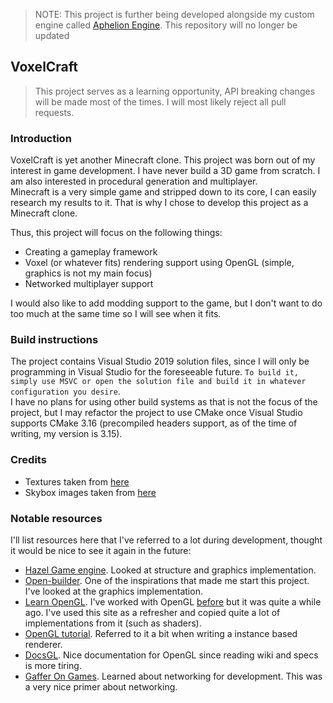 > NOTE: This project is further being developed alongside my custom engine called [Aphelion Engine](https://github.com/antjowie/Aphelion-engine). This repository will no longer be updated

## VoxelCraft
> This project serves as a learning opportunity, API breaking changes will be made most of the times. I will most likely reject all pull requests.

### Introduction
VoxelCraft is yet another Minecraft clone. This project was born out of my interest in game development. I have never build a 3D game from scratch. I am also interested in procedural generation and multiplayer.  
Minecraft is a very simple game and stripped down to its core, I can easily research my results to it. That is why I chose to develop this project as a Minecraft clone.

Thus, this project will focus on the following things:
* Creating a gameplay framework
* Voxel (or whatever fits) rendering support using OpenGL (simple, graphics is not my main focus)
* Networked multiplayer support

I would also like to add modding support to the game, but I don't want to do too much at the same time so I will see when it fits. 

### Build instructions
The project contains Visual Studio 2019 solution files, since I will only be programming in Visual Studio for the foreseeable future. `To build it, simply use MSVC or open the solution file and build it in whatever configuration you desire`.  
I have no plans for using other build systems as that is not the focus of the project, but I may refactor the project to use CMake once Visual Studio supports CMake 3.16 (precompiled headers support, as of the time of writing, my version is 3.15).

### Credits
* Textures taken from [here](https://soartex.net/downloads/)
* Skybox images taken from [here](https://opengameart.org/content/cloudy-skyboxes)

### Notable resources
I'll list resources here that I've referred to a lot during development, thought it would be nice to see it again in the future:
* [Hazel Game engine](https://github.com/thecherno/hazel). Looked at structure and graphics implementation.
* [Open-builder](https://github.com/Hopson97/open-builder). One of the inspirations that made me start this project. I've looked at the graphics implementation. 
* [Learn OpenGL](http://learnopengl.com/). I've worked with OpenGL [before](https://github.com/antjowie/Empires) but it was quite a while ago. I've used this site as a refresher and copied quite a lot of implementations from it (such as shaders).
* [OpenGL tutorial](http://www.opengl-tutorial.org/). Referred to it a bit when writing a instance based renderer.
* [DocsGL](http://docs.gl/). Nice documentation for OpenGL since reading wiki and specs is more tiring.
* [Gaffer On Games](https://gafferongames.com/tags/networking/). Learned about networking for development. This was a very nice primer about networking.
